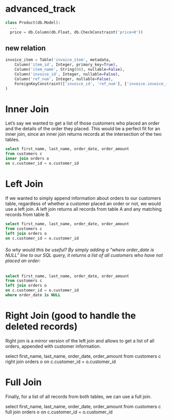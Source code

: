 # advanced_track

```python
class Product(db.Model):
  ...
  price = db.Column(db.Float, db.CheckConstraint('price>0'))

```


## new relation

```python
invoice_item = Table('invoice_item', metadata,
    Column('item_id', Integer, primary_key=True),
    Column('item_name', String(60), nullable=False),
    Column('invoice_id', Integer, nullable=False),
    Column('ref_num', Integer, nullable=False),
    ForeignKeyConstraint(['invoice_id', 'ref_num'], ['invoice.invoice_id', 'invoice.ref_num'])
)

```


# Inner Join
Let’s say we wanted to get a list of those customers who placed an order and the details of the order they placed. This would be a perfect fit for an inner join, since an inner join returns records at the intersection of the two tables.
```SQL
select first_name, last_name, order_date, order_amount
from customers c
inner join orders o
on c.customer_id = o.customer_id
```

# Left Join
If we wanted to simply append information about orders to our customers table, regardless of whether a customer placed an order or not, we would use a left join. A left join returns all records from table A and any matching records from table B.

```SQL
select first_name, last_name, order_date, order_amount
from customers c
left join orders o
on c.customer_id = o.customer_id
```


###### So why would this be useful? By simply adding a “where order_date is NULL” line to our SQL query, it returns a list of all customers who have not placed an order:

```SQL
select first_name, last_name, order_date, order_amount
from customers c
left join orders o
on c.customer_id = o.customer_id
where order_date is NULL
```

# Right Join (good to handle the deleted records)
Right join is a mirror version of the left join and allows to get a list of all orders, appended with customer information.

select first_name, last_name, order_date, order_amount
from customers c
right join orders o
on c.customer_id = o.customer_id



# Full Join
Finally, for a list of all records from both tables, we can use a full join.

select first_name, last_name, order_date, order_amount
from customers c
full join orders o
on c.customer_id = o.customer_id
